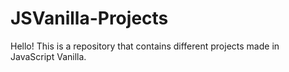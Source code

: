 # JSVanilla-Projects
Hello! This is a repository that contains different projects made in JavaScript Vanilla.
